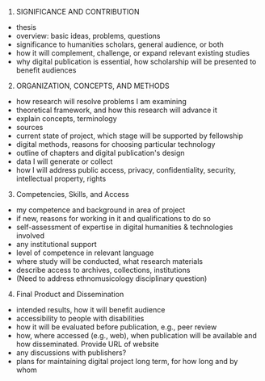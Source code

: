 1. SIGNIFICANCE AND CONTRIBUTION

- thesis
- overview: basic ideas, problems, questions
- significance to humanities scholars, general audience, or both
- how it will complement, challenge, or expand relevant existing studies
- why digital publication is essential, how scholarship will be presented to
  benefit audiences

2. ORGANIZATION, CONCEPTS, AND METHODS

- how research will resolve problems I am examining
- theoretical framework, and how this research will advance it
- explain concepts, terminology
- sources
- current state of project, which stage will be supported by fellowship
- digital methods, reasons for choosing particular technology
- outline of chapters and digital publication's design
- data I will generate or collect
- how I will address public access, privacy, confidentiality, security,
  intellectual property, rights

3. Competencies, Skills, and Access

- my competence and background in area of project
- if new, reasons for working in it and qualifications to do so
- self-assessment of expertise in digital humanities & technologies involved
- any institutional support
- level of competence in relevant language
- where study will be conducted, what research materials
- describe access to archives, collections, institutions
- (Need to address ethnomusicology disciplinary question)

4. Final Product and Dissemination

- intended results, how it will benefit audience
- accessibility to people with disabilities
- how it will be evaluated before publication, e.g., peer review
- how, where accessed (e.g., web), when publication will be available and how
  disseminated. Provide URL of website
- any discussions with publishers?
- plans for maintaining digital project long term, for how long and by whom


